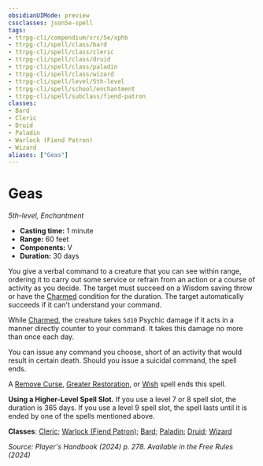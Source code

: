 ```yaml
---
obsidianUIMode: preview
cssclasses: json5e-spell
tags:
- ttrpg-cli/compendium/src/5e/xphb
- ttrpg-cli/spell/class/bard
- ttrpg-cli/spell/class/cleric
- ttrpg-cli/spell/class/druid
- ttrpg-cli/spell/class/paladin
- ttrpg-cli/spell/class/wizard
- ttrpg-cli/spell/level/5th-level
- ttrpg-cli/spell/school/enchantment
- ttrpg-cli/spell/subclass/fiend-patron
classes:
- Bard
- Cleric
- Druid
- Paladin
- Warlock (Fiend Patron)
- Wizard
aliases: ["Geas"]
---
```

# Geas
*5th-level, Enchantment*  


- **Casting time:** 1 minute
- **Range:** 60 feet
- **Components:** V
- **Duration:** 30 days

You give a verbal command to a creature that you can see within range, ordering it to carry out some service or refrain from an action or a course of activity as you decide. The target must succeed on a Wisdom saving throw or have the [Charmed](3-Mechanics/CLI/rules/conditions.md#Charmed) condition for the duration. The target automatically succeeds if it can't understand your command.

While [Charmed](3-Mechanics/CLI/rules/conditions.md#Charmed), the creature takes `5d10` Psychic damage if it acts in a manner directly counter to your command. It takes this damage no more than once each day.

You can issue any command you choose, short of an activity that would result in certain death. Should you issue a suicidal command, the spell ends.

A [Remove Curse](3-Mechanics/CLI/spells/remove-curse-xphb.md), [Greater Restoration](3-Mechanics/CLI/spells/greater-restoration-xphb.md), or [Wish](3-Mechanics/CLI/spells/wish-xphb.md) spell ends this spell.

**Using a Higher-Level Spell Slot.** If you use a level 7 or 8 spell slot, the duration is 365 days. If you use a level 9 spell slot, the spell lasts until it is ended by one of the spells mentioned above.

**Classes**: [Cleric](3-Mechanics/CLI/lists/list-spells-classes-cleric.md); [Warlock (Fiend Patron)](3-Mechanics/CLI/lists/list-spells-classes-warlock-xphb-fiend-patron-xphb.md "subclass=XPHB;class=XPHB"); [Bard](3-Mechanics/CLI/lists/list-spells-classes-bard.md); [Paladin](3-Mechanics/CLI/lists/list-spells-classes-paladin.md); [Druid](3-Mechanics/CLI/lists/list-spells-classes-druid.md); [Wizard](3-Mechanics/CLI/lists/list-spells-classes-wizard.md)

*Source: Player's Handbook (2024) p. 278. Available in the Free Rules (2024)*